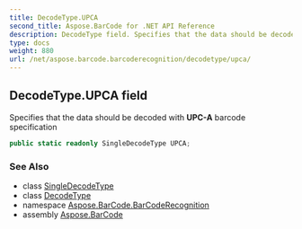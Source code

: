 ```yaml
---
title: DecodeType.UPCA
second_title: Aspose.BarCode for .NET API Reference
description: DecodeType field. Specifies that the data should be decoded with UPCA barcode specification
type: docs
weight: 880
url: /net/aspose.barcode.barcoderecognition/decodetype/upca/
---
```

## DecodeType.UPCA field

Specifies that the data should be decoded with **UPC-A** barcode specification

```csharp
public static readonly SingleDecodeType UPCA;
```

### See Also

* class [SingleDecodeType](../../singledecodetype/)
* class [DecodeType](../)
* namespace [Aspose.BarCode.BarCodeRecognition](../../decodetype/)
* assembly [Aspose.BarCode](../../../)


